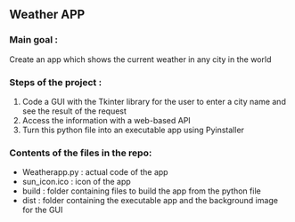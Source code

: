 ## Weather APP

### Main goal :
Create an app which shows the current weather in any city in the world

### Steps of the project :
1. Code a GUI with the Tkinter library for the user to enter a city name and see the result of the request
2. Access the information with a web-based API
3. Turn this python file into an executable app using Pyinstaller

### Contents of the files in the repo:
- Weatherapp.py : actual code of the app
- sun_icon.ico : icon of the app
- build : folder containing files to build the app from the python file
- dist : folder containing the executable app and the background image for the GUI
